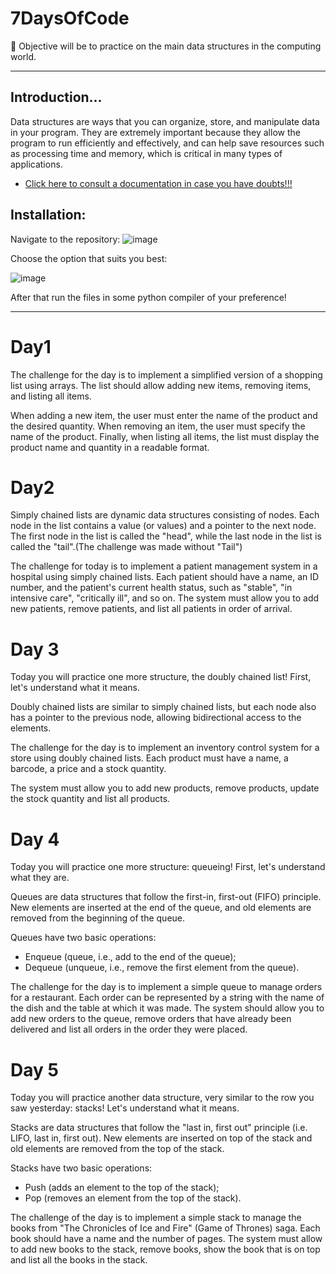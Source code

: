 # 7DaysOfCode
🐍 Objective will be to practice on the main data structures in the computing world.
<hr>

## Introduction...
Data structures are ways that you can organize, store, and manipulate data in your program. They are extremely important because they allow the program to run efficiently and effectively, and can help save resources such as processing time and memory, which is critical in many types of applications.

* <a href="https://www.alura.com.br/artigos/estruturas-de-dados-introducao?utm_source=ActiveCampaign&utm_medium=email&utm_content=%237DaysOfCode+-+Estruturas+de+Dados+2%2F7%3A+%F0%9F%91%A9%F0%9F%8F%BD%E2%80%8D%F0%9F%92%BB+Lista+simplesmente+encadeada&utm_campaign=%5BAlura+%237Days+Of+Code%5D%28Js+e+DOM+-+3%C2%AA+Ed+%29+2%2F7&vgo_ee=DfWuDbj4hE4x2qva1tiCeSjQTVmsDgxDgP5NoKUTtWLtgg5ZHxwJEx45caw%3D%3AsvwHE3XI5GVfz3Nmb9SHyCzOjZHBYqGP">Click here to consult a documentation in case you have doubts!!!</a>

## Installation:
Navigate to the repository: ![image](https://github.com/rychardbarros/7DaysOfCode/assets/106812762/9e9e77f3-8dc5-4c83-8858-80489158401e)

Choose the option that suits you best:

![image](https://github.com/rychardbarros/7DaysOfCode/assets/106812762/f5bd8676-fa56-478d-a80a-483c19a32820)

After that run the files in some python compiler of your preference!
<hr>

# Day1
The challenge for the day is to implement a simplified version of a shopping list using arrays. The list should allow adding new items, removing items, and listing all items.

When adding a new item, the user must enter the name of the product and the desired quantity. When removing an item, the user must specify the name of the product. Finally, when listing all items, the list must display the product name and quantity in a readable format.

# Day2
Simply chained lists are dynamic data structures consisting of nodes. Each node in the list contains a value (or values) and a pointer to the next node.
The first node in the list is called the "head", while the last node in the list is called the "tail".(The challenge was made without "Tail")

The challenge for today is to implement a patient management system in a hospital using simply chained lists.
Each patient should have a name, an ID number, and the patient's current health status, such as "stable", "in intensive care", "critically ill", and so on.
The system must allow you to add new patients, remove patients, and list all patients in order of arrival.

# Day 3
Today you will practice one more structure, the doubly chained list! First, let's understand what it means.

Doubly chained lists are similar to simply chained lists, but each node also has a pointer to the previous node, allowing bidirectional access to the elements.

The challenge for the day is to implement an inventory control system for a store using doubly chained lists. Each product must have a name, a barcode, a price and a stock quantity.

The system must allow you to add new products, remove products, update the stock quantity and list all products.

# Day 4
Today you will practice one more structure: queueing! First, let's understand what they are.

Queues are data structures that follow the first-in, first-out (FIFO) principle. New elements are inserted at the end of the queue, and old elements are removed from the beginning of the queue.

Queues have two basic operations:

   * Enqueue (queue, i.e., add to the end of the queue);
   * Dequeue (unqueue, i.e., remove the first element from the queue).
   
The challenge for the day is to implement a simple queue to manage orders for a restaurant. Each order can be represented by a string with the name of the dish and the table at which it was made. The system should allow you to add new orders to the queue, remove orders that have already been delivered and list all orders in the order they were placed.

# Day 5
Today you will practice another data structure, very similar to the row you saw yesterday: stacks! Let's understand what it means.

Stacks are data structures that follow the "last in, first out" principle (i.e. LIFO, last in, first out). New elements are inserted on top of the stack and old elements are removed from the top of the stack.

Stacks have two basic operations:

   * Push (adds an element to the top of the stack);
   * Pop (removes an element from the top of the stack).
   
The challenge of the day is to implement a simple stack to manage the books from "The Chronicles of Ice and Fire" (Game of Thrones) saga. Each book should have a name and the number of pages. The system must allow to add new books to the stack, remove books, show the book that is on top and list all the books in the stack.

